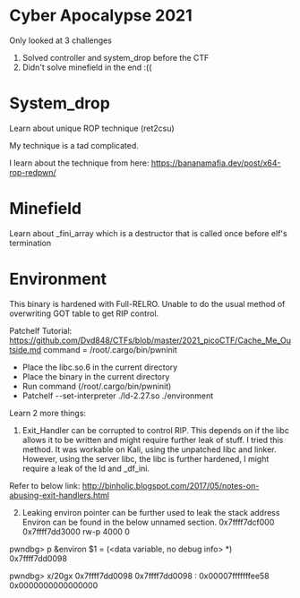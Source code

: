 # Cyber Apocalypse 2021

Only looked at 3 challenges 

1) Solved controller and system_drop before the CTF
2) Didn't solve minefield in the end :((

# System_drop 
Learn about unique ROP technique (ret2csu)

My technique is a tad complicated. 

I learn about the technique from here:
https://bananamafia.dev/post/x64-rop-redpwn/

# Minefield 
Learn about _fini_array which is a destructor that is called once before elf's termination

# Environment
This binary is hardened with Full-RELRO. 
Unable to do the usual method of overwriting GOT table to get RIP control.

Patchelf Tutorial:
https://github.com/Dvd848/CTFs/blob/master/2021_picoCTF/Cache_Me_Outside.md
command = /root/.cargo/bin/pwninit
- Place the libc.so.6 in the current directory
- Place the binary in the current directory
- Run command (/root/.cargo/bin/pwninit)
- Patchelf  --set-interpreter ./ld-2.27.so ./environment

Learn 2 more things:
1) Exit_Handler can be corrupted to control RIP.
This depends on if the libc allows it to be written and might require further leak of stuff.
I tried this method. 
It was workable on Kali, using the unpatched libc and linker.
However, using the server libc, the libc is further hardened, I might require a leak of the ld and _df_ini. 

Refer to below link: 
http://binholic.blogspot.com/2017/05/notes-on-abusing-exit-handlers.html

2) Leaking environ pointer can be further used to leak the stack address
Environ can be found in the below unnamed section. 
0x7ffff7dcf000     0x7ffff7dd3000 rw-p     4000 0      

pwndbg> p &environ
$1 = (<data variable, no debug info> *) 0x7ffff7dd0098 <environ>

pwndbg> x/20gx 0x7ffff7dd0098
0x7ffff7dd0098 <environ>:       0x00007fffffffee58      0x0000000000000000



